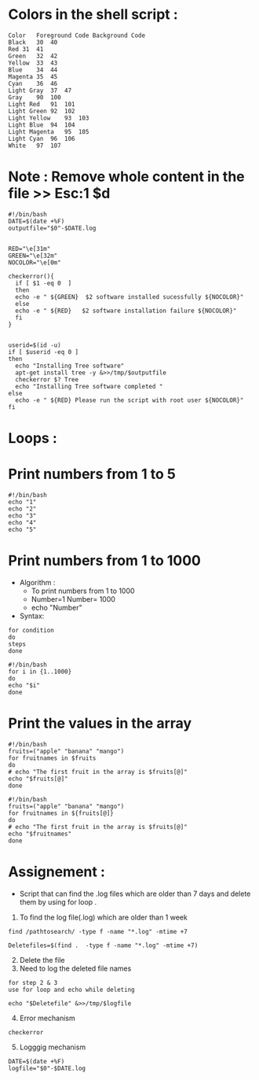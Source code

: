 # Colors in the shell script :


```
Color	Foreground Code	Background Code
Black	30	40
Red	31	41
Green	32	42
Yellow	33	43
Blue	34	44
Magenta	35	45
Cyan	36	46
Light Gray	37	47
Gray	90	100
Light Red	91	101
Light Green	92	102
Light Yellow	93	103
Light Blue	94	104
Light Magenta	95	105
Light Cyan	96	106
White	97	107
```


# Note : Remove whole content in the file >> Esc:1 $d


```
#!/bin/bash 
DATE=$(date +%F)
outputfile="$0"-$DATE.log


RED="\e[31m"
GREEN="\e[32m"
NOCOLOR="\e[0m"

checkerror(){
  if [ $1 -eq 0  ]
  then 
  echo -e " ${GREEN}  $2 software installed sucessfully ${NOCOLOR}"
  else 
  echo -e " ${RED}   $2 software installation failure ${NOCOLOR}"
  fi
}


userid=$(id -u)
if [ $userid -eq 0 ]
then 
  echo "Installing Tree software"
  apt-get install tree -y &>>/tmp/$outputfile
  checkerror $? Tree
  echo "Installing Tree software completed "
else 
  echo -e " ${RED} Please run the script with root user ${NOCOLOR}"
fi 

```


# Loops :

# Print numbers from 1 to 5 

```
#!/bin/bash 
echo "1"
echo "2"
echo "3"
echo "4"
echo "5"
```
# Print numbers from 1 to 1000
* Algorithm :
    * To print numbers from 1 to 1000
    * Number=1  Number= 1000
    * echo "Number"
* Syntax:

```
for condition
do 
steps 
done 
```

```
#!/bin/bash 
for i in {1..1000}
do 
echo "$i"
done 
```

# Print the values in the array 

```
#!/bin/bash
fruits=("apple" "banana" "mango")
for fruitnames in $fruits
do 
# echo "The first fruit in the array is $fruits[@]"
echo "$fruits[@]"
done

```

```
#!/bin/bash
fruits=("apple" "banana" "mango")
for fruitnames in ${fruits[@]}
do 
# echo "The first fruit in the array is $fruits[@]"
echo "$fruitnames"
done
```


# Assignement :
* Script that can find the .log files which are older than 7 days and delete them by using for loop .

1. To find the log file(.log) which are older than 1 week 

```
find /pathtosearch/ -type f -name "*.log" -mtime +7

Deletefiles=$(find .  -type f -name "*.log" -mtime +7)

```
2. Delete the file 
3. Need to log the deleted file names
```
for step 2 & 3
use for loop and echo while deleting

echo "$Deletefile" &>>/tmp/$logfile
```

4. Error mechanism 
```
checkerror
```
5. Logggig mechanism 
```
DATE=$(date +%F)
logfile="$0"-$DATE.log
```



